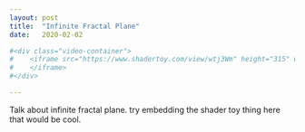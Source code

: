 ```yaml
---
layout: post
title:  "Infinite Fractal Plane"
date:   2020-02-02

#<div class="video-container">
#    <iframe src="https://www.shadertoy.com/view/wtj3Wm" height="315" width="560" allowfullscreen="" frameborder="0">
#    </iframe>
#</div>

---
```

Talk about infinite fractal plane. try embedding the shader toy thing here that would be cool.
